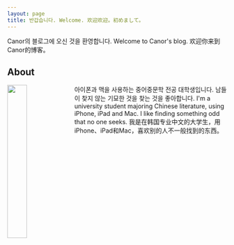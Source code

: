 ```yaml
---
layout: page
title: 반갑습니다. Welcome. 欢迎欢迎。初めまして。
---
```


<p class="message">
    Canor의 블로그에 오신 것을 환영합니다.
    Welcome to Canor's blog.
    欢迎你来到Canor的博客。
</p>

## About

<p class="message">
    <img src="https://twitter.com/psCanor/profile_image?size=original" width="30%" align="left">
    아이폰과 맥을 사용하는 중어중문학 전공 대학생입니다. 남들이 찾지 않는 기묘한 것을 찾는 것을 좋아합니다.
    I'm a university student majoring Chinese literature, using iPhone, iPad and Mac. I like finding something odd that no one seeks.
    我是在韩国专业中文的大学生，用iPhone、iPad和Mac，喜欢别的人不一般找到的东西。
</p>